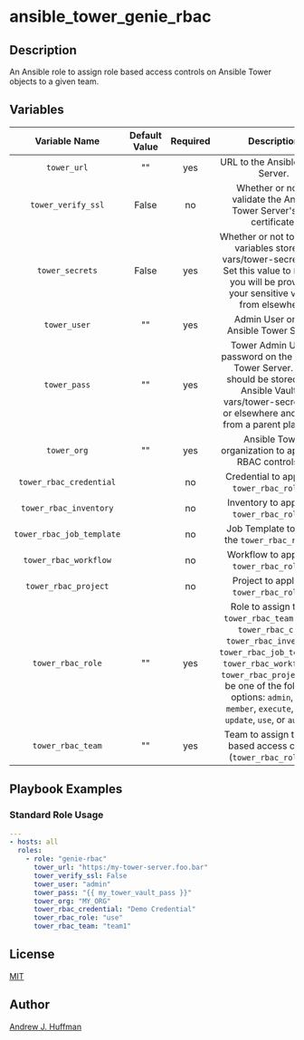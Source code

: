 # ansible_tower_genie_rbac
## Description
An Ansible role to assign role based access controls on Ansible Tower objects to a given team.
## Variables
|Variable Name|Default Value|Required|Description|
|:---:|:---:|:---:|:---:|
|`tower_url`|""|yes|URL to the Ansible Tower Server.|
|`tower_verify_ssl`|False|no|Whether or not to validate the Ansible Tower Server's SSL certificate.|
|`tower_secrets`|False|yes|Whether or not to include variables stored in vars/tower-secrets.yml.  Set this value to `False` if you will be providing your sensitive values from elsewhere.|
|`tower_user`|""|yes|Admin User on the Ansible Tower Server.|
|`tower_pass`|""|yes|Tower Admin User's password on the Ansible Tower Server.  This should be stored in an Ansible Vault at vars/tower-secrets.yml or elsewhere and called from a parent playbook.|
|`tower_org`|""|yes|Ansible Tower organization to apply the RBAC controls in.|
|`tower_rbac_credential`||no|Credential to apply the `tower_rbac_role` to.|
|`tower_rbac_inventory`||no|Inventory to apply the `tower_rbac_role` to.|
|`tower_rbac_job_template`||no|Job Template to apply the `tower_rbac_role` to.|
|`tower_rbac_workflow`||no|Workflow to apply the `tower_rbac_role` to.|
|`tower_rbac_project`||no|Project to apply the `tower_rbac_role` to.|
|`tower_rbac_role`|""|yes|Role to assign to the `tower_rbac_team` for the `tower_rbac_cred`, `tower_rbac_inventory`, `tower_rbac_job_template`, `tower_rbac_workflow`, or `tower_rbac_project`. Can be one of the following options: `admin`, `read`, `member`, `execute`, `adhoc`, `update`, `use`, or `auditor`.|
|`tower_rbac_team`|""|yes|Team to assign the role based access control (`tower_rbac_role`) to.|
## Playbook Examples
### Standard Role Usage
```yaml
---
- hosts: all
  roles:
    - role: "genie-rbac"
      tower_url: "https:/my-tower-server.foo.bar"
      tower_verify_ssl: False
      tower_user: "admin"
      tower_pass: "{{ my_tower_vault_pass }}"
      tower_org: "MY_ORG"
      tower_rbac_credential: "Demo Credential"
      tower_rbac_role: "use"
      tower_rbac_team: "team1"
```
## License
[MIT](LICENSE)

## Author
[Andrew J. Huffman](https://github.com/ahuffman)
